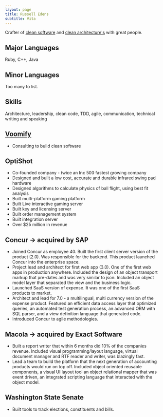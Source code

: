 ```yaml
---
layout: page
title: Russell Edens
subtitle: Vita
---
```


Crafter of [clean software](http://www.voomify.io/2016-06-21-clean-software/) and [clean architecture's](http://www.voomify.io/2016-06-21-clean-architecture/) with great people.

## Major Languages

Ruby, C++, Java

## Minor Languages

Too many to list.

## Skills

Architecture, leadership, clean code, TDD, agile, communication, technical writing and speaking

## [Voomify](http://www.vooify.io)

* Consulting to build clean software

## OptiShot
* Co-founded company - twice an Inc 500 fastest growing company
* Designed and built a low cost, accurate and durable infrared swing pad hardware
* Designed algorithms to calculate physics of ball flight, using best fit analysis
* Built multi-platform gaming platform
* Built Live interactive gaming server
* Built key and licensing server
* Built order management system
* Built integration server
* Over $25 million in revenue

## Concur -> acquired by SAP
* Joined Concur as employee 40. Built the first client server version of the product (2.0). Was responsible for the backend. This product launched Concur into the enterprise space.
* Project lead and architect for first web app (3.0). One of the first web apps in production anywhere. Included the design of an object transport markup that pre-dates and was very similar to json. Included an object model layer that separated the view and the business logic.
* Launched SaaS version of expense. It was one of the first SaaS products to market.
* Architect and lead for 7.0 - a multilingual, multi currency version of the expense product. Featured an efficient data access layer that optimized queries, an automated test generation process, an advanced ORM with SQL parser, and a view definition language that generated code.
* Introduced Concur to agile methodologies.

## Macola -> acquired by Exact Software
* Built a report writer that within 6 months did 10% of the companies revenue. Included visual programming/layout language, virtual document manager and RTF reader and writer, was blazingly fast.
* Lead a team to build the platform that the next generation of accounting products would run on top off. Included object oriented reusable components, a visual UI layout tool an object relational mapper that was event driven, an integrated scripting language that interacted with the object model.

## Washington State Senate
* Built tools to track elections, constituents and bills.
